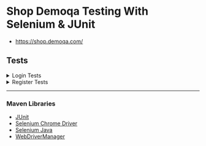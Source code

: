 # Shop Demoqa Testing With Selenium & JUnit

- https://shop.demoqa.com/

## Tests

<details>
  <summary>Login Tests</summary>

```
- Should Be Able To Login With Valid Username and Valid Password
- Should Not Be Able To Login With Empty Username
- Should Not Be Able To Login With Empty Password
- Should Not Be Able To Login With Valid Username and Invalid Password
- Should Not Be Able To Login With Invalid Username and Valid Password
- Should Not Be Able To Login With Invalid Username and Invalid Password
```
</details>

<details>
  <summary>Register Tests</summary>

```
- Should Be Able To Create An Account
- Should Not Be Able To Create An Account With Empty Username
- Should Not Be Able To Create An Account With Empty Email
- Should Not Be Able To Create An Account With Empty Password
- Should Not Be Able To Create An Account With Same Email
- Should Not Be Able To Create An Account With Weak Password
- Should Be Able To Create An Account With Duplicated Username
```
</details>

---

### Maven Libraries
- [JUnit](https://mvnrepository.com/artifact/org.junit.jupiter/junit-jupiter-api)
- [Selenium Chrome Driver](https://mvnrepository.com/artifact/org.seleniumhq.selenium/selenium-chrome-driver)
- [Selenium Java](https://mvnrepository.com/artifact/org.seleniumhq.selenium/selenium-java)
- [WebDriverManager](https://bonigarcia.dev/webdrivermanager/)


